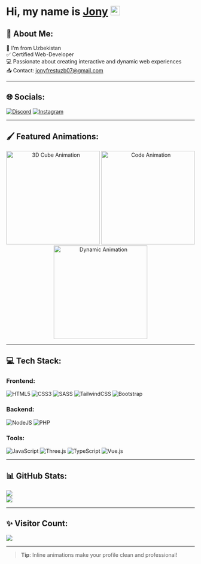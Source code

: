 # Hi, my name is <a href="#" target="_blank">Jony</a> <img src="https://media.giphy.com/media/hvRJCLFzcasrR4ia7z/giphy.gif" width="25px" height="25px">

## 💫 About Me:
📍 I'm from Uzbekistan<br>
✅ Certified Web-Developer<br>
💻 Passionate about creating interactive and dynamic web experiences<br>
📥 Contact: jonyfrestuzb07@gmail.com

---

## 🌐 Socials:
[![Discord](https://img.shields.io/badge/Discord-%237289DA.svg?logo=discord&logoColor=white)](https://discord.gg/#jonyfrest) 
[![Instagram](https://img.shields.io/badge/Instagram-%23E4405F.svg?logo=Instagram&logoColor=white)](https://www.instagram.com/jonyfrest_?igsh=MWdpbG42OTBwdDg4Yg==)

---

## 🖌️ Featured Animations:
<div align="center">
  <img src="https://i.pinimg.com/originals/06/60/ef/0660efe82fa3da42ed56eef013171835.gif" alt="3D Cube Animation" width="250px" height="250px">
  <img src="https://i.gifer.com/A8kg.gif" alt="Code Animation" width="250px" height="250px">
  <img src="https://media.giphy.com/media/L8K62iTDkzGX6/giphy.gif" alt="Dynamic Animation" width="250px" height="250px">
</div>

---

## 💻 Tech Stack:
### Frontend:
![HTML5](https://img.shields.io/badge/html5-%23E34F26.svg?style=for-the-badge&logo=html5&logoColor=white)
![CSS3](https://img.shields.io/badge/css3-%231572B6.svg?style=for-the-badge&logo=css3&logoColor=white)
![SASS](https://img.shields.io/badge/SASS-hotpink.svg?style=for-the-badge&logo=SASS&logoColor=white)
![TailwindCSS](https://img.shields.io/badge/tailwindcss-%2338B2AC.svg?style=for-the-badge&logo=tailwind-css&logoColor=white)
![Bootstrap](https://img.shields.io/badge/bootstrap-%238511FA.svg?style=for-the-badge&logo=bootstrap&logoColor=white)

### Backend:
![NodeJS](https://img.shields.io/badge/node.js-6DA55F?style=for-the-badge&logo=node.js&logoColor=white)
![PHP](https://img.shields.io/badge/php-%23777BB4.svg?style=for-the-badge&logo=php&logoColor=white)

### Tools:
![JavaScript](https://img.shields.io/badge/javascript-%23323330.svg?style=for-the-badge&logo=javascript&logoColor=%23F7DF1E)
![Three.js](https://img.shields.io/badge/three.js-black?style=for-the-badge&logo=three.js&logoColor=white)
![TypeScript](https://img.shields.io/badge/typescript-%23007ACC.svg?style=for-the-badge&logo=typescript&logoColor=white)
![Vue.js](https://img.shields.io/badge/vue.js-%2335495e.svg?style=for-the-badge&logo=vuedotjs&logoColor=%234FC08D)

---

## 📊 GitHub Stats:
![](https://github-readme-stats.vercel.app/api?username=JonyFrest&theme=dark&hide_border=false&include_all_commits=false&count_private=false)<br/>
![](https://github-readme-streak-stats.herokuapp.com/?user=JonyFrest&theme=dark&hide_border=false)

---

## ✨ Visitor Count:
[![](https://visitcount.itsvg.in/api?id=JonyFrest&icon=0&color=0)](https://visitcount.itsvg.in)

---

> **Tip**: Inline animations make your profile clean and professional!
